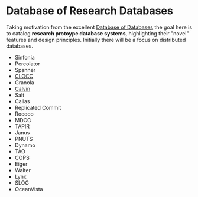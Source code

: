 # Database of Research Databases

Taking motivation from the excellent [Database of Databases](https://dbdb.io/) the goal here is to catalog **research protoype database systems**, highlighting their "novel" features and design principles.
Initially there will be a focus on distributed databases. 

+ Sinfonia 
+ Percolator 
+ Spanner 
+ [CLOCC](https://github.com/jackwaudby/dbordb/blob/main/clocc.md)
+ Granola
+ [Calvin](https://github.com/jackwaudby/dbordb/blob/main/calvin.md)
+ Salt
+ Callas
+ Replicated Commit 
+ Rococo
+ MDCC
+ TAPIR
+ Janus
+ PNUTS
+ Dynamo 
+ TAO
+ COPS
+ Eiger
+ Walter 
+ Lynx
+ SLOG
+ OceanVista


